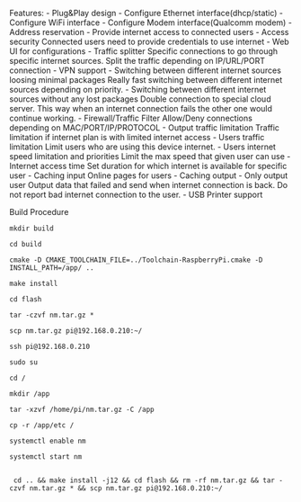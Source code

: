 Features:
	- Plug&Play design
	- Configure Ethernet interface(dhcp/static)
	- Configure WiFi interface
	- Configure Modem interface(Qualcomm modem)
	- Address reservation
	- Provide internet access to connected users
	- Access security
		Connected users need to provide credentials to use internet
	- Web UI for configurations
	- Traffic splitter
		Specific connections to go through specific internet sources. Split the traffic depending on IP/URL/PORT connection
	- VPN support
	- Switching between different internet sources loosing minimal packages
		Really fast switching between different internet sources depending on priority.
	- Switching between different internet sources without any lost packages
		Double connection to special cloud server. This way when an internet connection fails the other one would continue working.
	- Firewall/Traffic Filter
		Allow/Deny connections depending on MAC/PORT/IP/PROTOCOL
	- Output traffic limitation
		Traffic limitation if internet plan is with limited internet access
	- Users traffic limitation
		Limit users who are using this device internet.
	- Users internet speed limitation and priorities
		Limit the max speed that given user can use
	- Internet access time
		Set duration for which internet is available for specific user
	- Caching input
		Online pages for users
	- Caching output - Only output user
		Output data that failed and send when internet connection is back. Do not report bad internet connection to the user.
	- USB Printer support
		


Build Procedure
	
	mkdir build

	cd build

	cmake -D CMAKE_TOOLCHAIN_FILE=../Toolchain-RaspberryPi.cmake -D INSTALL_PATH=/app/ ..

	make install

	cd flash

	tar -czvf nm.tar.gz *

	scp nm.tar.gz pi@192.168.0.210:~/

	ssh pi@192.168.0.210 

	sudo su 
	
	cd /

	mkdir /app
	
	tar -xzvf /home/pi/nm.tar.gz -C /app

	cp -r /app/etc /

	systemctl enable nm 

	systemctl start nm


	 cd .. && make install -j12 && cd flash && rm -rf nm.tar.gz && tar -czvf nm.tar.gz * && scp nm.tar.gz pi@192.168.0.210:~/
